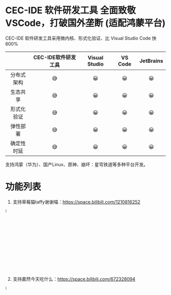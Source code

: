 # CEC-IDE 软件研发工具 全面致敬 VSCode，打破国外垄断 (适配鸿蒙平台)

CEC-IDE 软件研发工具采用微内核、形式化验证、比 Visual Studio Code 快 600%

| | CEC-IDE软件研发工具 | Visual Studio | VS Code | JetBrains | 
| :-----:| :----: | :----: | :----: | :----: |
|分布式架构 |😅|😀|😀|😀|
| 生态共享 |😅|😀|😀|😀|
|形式化验证|😅|😀|😀|😀|
|弹性部署|😅|😀|😀|😀|
|确定性时延|😅|😀|😀|😀|

支持鸿蒙（华为）、国产Linux、原神、崩坏：星穹铁道等多种平台开发。

# 功能列表

1. 支持草莓猫taffy谢谢喵：https://space.bilibili.com/1210816252
<img src="https://github.com/qian-o/OpenCEC-IDE/assets/84434846/0e7e2c75-74c6-4ef5-8f54-1fa9dfefc69c" width="5%">

2. 支持嘉然今天吃什么：https://space.bilibili.com/672328094
<img src="https://github.com/qian-o/OpenCEC-IDE/assets/84434846/faf3ee5b-ebcf-4695-90e2-3584bbc3cbeb" width="5%">

